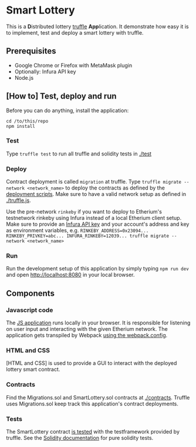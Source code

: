 # Smart Lottery

This is a **D**istributed lottery [truffle](https://github.com/trufflesuite/truffle) **App**lication. It demonstrate how easy it is to implement, test and deploy a smart lottery with truffle.

## Prerequisites

- Google Chrome or Firefox with MetaMask plugin
- Optionally: Infura API key
- Node.js

## [How to] Test, deploy and run

Before you can do anything, install the application:
```
cd /to/this/repo
npm install
```

### Test

Type `truffle test` to run all truffle and solidity tests in [./test](./test)

### Deploy

Contract deployment is called `migration` at truffle. Type `truffle migrate --network <network_name>` to deploy the contracts as defined by the [deployment scripts](./migrations). Make sure to have a valid network setup as defined in [./truffle.js](./truffle.js).

Use the pre-network `rinkeby` if you want to deploy to Etherium's testnetwork rinkeby using Infura instead of a local Etherium client setup. Make sure to provide an [Infura API key](https://infura.io/) and your account's address and key as environment variables, e.g. `RINKEBY_ADDRESS=0x23094... RINKEBY_PRIVKEY=abc... INFURA_RINKEBY=12039... truffle migrate --network <network_name>`

### Run

Run the development setup of this application by simply typing `npm run dev` and open [http://localhost:8080](http://localhost:8080) in your local browser.

## Components

### Javascript code

The [JS application](./app/javascript) runs locally in your browser. It is responsible for listening on user input and interacting with the given Etherium network. The application gets transpiled by Webpack [using the webpack.config](./webpack.config.js).

### HTML and CSS

[HTML and CSS] is used to provide a GUI to interact with the deployed lottery smart contract.

### Contracts

Find the Migrations.sol and SmartLottery.sol contracts at [./contracts]('./contracts'). Truffle uses Migrations.sol keep track this application's contract deployments.

### Tests

The SmartLottery contract [is tested](./test) with the testframework provided by truffle. See the [Solidity documentation](http://truffleframework.com/docs/getting_started/solidity-tests) for pure solidity tests.
